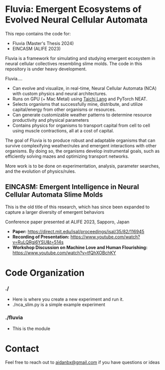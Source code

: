 # Fluvia: Emergent Ecosystems of Evolved Neural Cellular Automata


This repo contains the code for:
- Fluvia (Master's Thesis 2024)
- EINCASM (ALIFE 2023)


Fluvia is a framework for simulating and studying emergent ecosystem in neural cellular collectives resembling slime molds. The code in this repository is under heavy development.

Fluvia....
- Can evolve and visualize, in real-time, Neural Cellular Automata (NCA) with custom physics and neural architectures.
- Runs on GPU (+ Mac Metal) using [Taichi Lang](https://docs.taichi-lang.org/) and PyTorch NEAT.
- Selects organisms that successfully mine, distribute, and utilize capital/energy from other organisms or resources.
- Can generate customizable weather patterns to determine resource productivity and physical parameters
- Contains physics for organisms to transport capital from cell to cell using muscle contractions, all at a cost of capital.   

The goal of Fluvia is to produce robust and adaptable organisms that can survive complexifying weather/rules and emergent interactions with other organisms. By doing so, the organisms develop instrumental goals, such as efficiently solving mazes and optimizing transport networks.

More work is to be done on experimentation, analysis, parameter searches, and the evolution of physics/rules.

  
## EINCASM: Emergent Intelligence in Neural Cellular Automata Slime Molds

This is the old title of this research, which has since been expanded to capture a larger diversity of emergent behaviors

Conference paper presented at ALIFE 2023, Sapporo, Japan
- **Paper:** https://direct.mit.edu/isal/proceedings/isal/35/82/116945
- **Recording of Presentation:** https://www.youtube.com/watch?v=RuLQRgi6YSU&t=514s
- **Workshop Discussion on Machine Love and Human Flourishing:** https://www.youtube.com/watch?v=tfQhXOBchKY

# Code Organization
### ./
- Here is where you create a new experiment and run it. 
- ./nca_slim.py is a simple example experiment
### ./fluvia
- This is the module 
  

# Contact

Feel free to reach out to aidanbx@gmail.com if you have questions or ideas